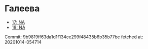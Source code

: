 # Галеева
- [17: NA](17.md)
- [18: NA](18.md)

Commit: 9b9819ff63da1d1f134ce299f48435b6b35b77bc
 fetched at: 20201014-054714
